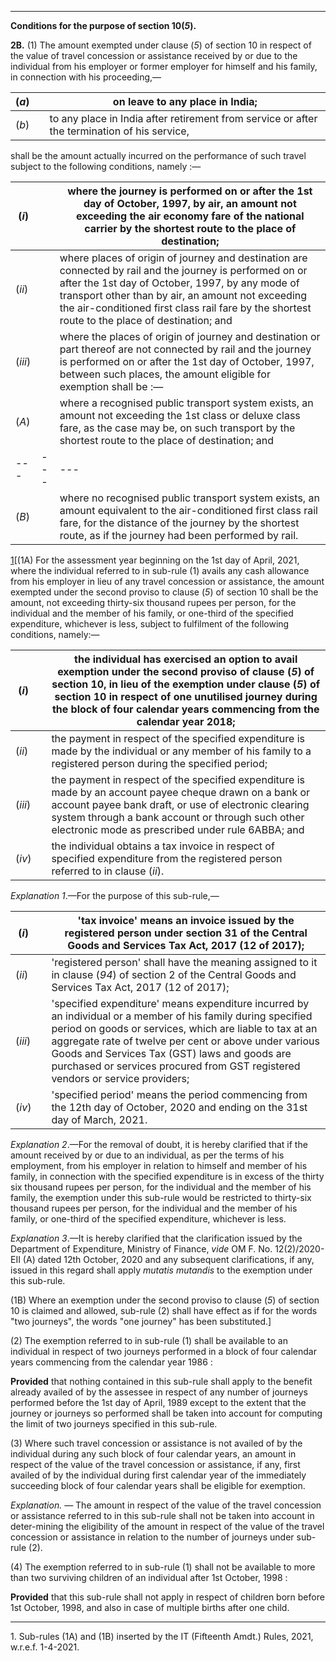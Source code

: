 ****

**Conditions for the purpose of section 10(_5_).**

**2B.** (1) The amount exempted under clause (_5_) of section 10 in respect of the value of travel concession or assistance received by or due to the individual from his employer or former employer for himself and his family, in connection with his proceeding,—

(_a_)|  |  on leave to any place in India;  
---|---|---  
(_b_)|  | to any place in India after retirement from service or after the termination of his service,  
  
shall be the amount actually incurred on the performance of such travel subject to the following conditions, namely :—

(_i_)|  | where the journey is performed on or after the 1st day of October, 1997, by air, an amount not exceeding the air economy fare of the national carrier by the shortest route to the place of destination;  
---|---|---  
(_ii_)|  |  where places of origin of journey and destination are connected by rail and the journey is performed on or after the 1st day of October, 1997, by any mode of transport other than by air, an amount not exceeding the air-conditioned first class rail fare by the shortest route to the place of destination; and  
(_iii_) |  | where the places of origin of journey and destination or part thereof are not connected by rail and the journey is performed on or after the 1st day of October, 1997, between such places, the amount eligible for exemption shall be :—  
(_A_)|  |  where a recognised public transport system exists, an amount not exceeding the 1st class or deluxe class fare, as the case may be, on such transport by the shortest route to the place of destination; and  
---|---|---  
(_B_)|  | where no recognised public transport system exists, an amount equivalent to the air-conditioned first class rail fare, for the distance of the journey by the shortest route, as if the journey had been performed by rail.  
  
[1](javascript:ShowFootnote\('fn1'\);)[(1A) For the assessment year beginning on the 1st day of April, 2021, where the individual referred to in sub-rule (1) avails any cash allowance from his employer in lieu of any travel concession or assistance, the amount exempted under the second proviso to clause (_5_) of section 10 shall be the amount, not exceeding thirty-six thousand rupees per person, for the individual and the member of his family, or one-third of the specified expenditure, whichever is less, subject to fulfilment of the following conditions, namely:—

(_i_)|  |  the individual has exercised an option to avail exemption under the second proviso of clause (_5_) of section 10, in lieu of the exemption under clause (_5_) of section 10 in respect of one unutilised journey during the block of four calendar years commencing from the calendar year 2018;  
---|---|---  
(_ii_)|  |  the payment in respect of the specified expenditure is made by the individual or any member of his family to a registered person during the specified period;  
(_iii_) |  |  the payment in respect of the specified expenditure is made by an account payee cheque drawn on a bank or account payee bank draft, or use of electronic clearing system through a bank account or through such other electronic mode as prescribed under rule 6ABBA; and  
(_iv_)|  | the individual obtains a tax invoice in respect of specified expenditure from the registered person referred to in clause (_ii_).  
  
_Explanation 1_.—For the purpose of this sub-rule,—

(_i_)|  |  'tax invoice' means an invoice issued by the registered person under section 31 of the Central Goods and Services Tax Act, 2017 (12 of 2017);  
---|---|---  
(_ii_)|  |  'registered person' shall have the meaning assigned to it in clause (_94_) of section 2 of the Central Goods and Services Tax Act, 2017 (12 of 2017);  
(_iii_) |  |  'specified expenditure' means expenditure incurred by an individual or a member of his family during specified period on goods or services, which are liable to tax at an aggregate rate of twelve per cent or above under various Goods and Services Tax (GST) laws and goods are purchased or services procured from GST registered vendors or service providers;  
(_iv_)|  | 'specified period' means the period commencing from the 12th day of October, 2020 and ending on the 31st day of March, 2021.  
  
_Explanation 2_.—For the removal of doubt, it is hereby clarified that if the amount received by or due to an individual, as per the terms of his employment, from his employer in relation to himself and member of his family, in connection with the specified expenditure is in excess of the thirty six thousand rupees per person, for the individual and the member of his family, the exemption under this sub-rule would be restricted to thirty-six thousand rupees per person, for the individual and the member of his family, or one-third of the specified expenditure, whichever is less.

_Explanation 3_.—It is hereby clarified that the clarification issued by the Department of Expenditure, Ministry of Finance, _vide_ OM F. No. 12(2)/2020-EII (A) dated 12th October, 2020 and any subsequent clarifications, if any, issued in this regard shall apply _mutatis mutandis_ to the exemption under this sub-rule.

(1B) Where an exemption under the second proviso to clause (_5_) of section 10 is claimed and allowed, sub-rule (2) shall have effect as if for the words "two journeys", the words "one journey" has been substituted.]

(2) The exemption referred to in sub-rule (1) shall be available to an individual in respect of two journeys performed in a block of four calendar years commencing from the calendar year 1986 :

**Provided** that nothing contained in this sub-rule shall apply to the benefit already availed of by the assessee in respect of any number of journeys performed before the 1st day of April, 1989 except to the extent that the journey or journeys so performed shall be taken into account for computing the limit of two journeys specified in this sub-rule.

(3) Where such travel concession or assistance is not availed of by the individual during any such block of four calendar years, an amount in respect of the value of the travel concession or assistance, if any, first availed of by the individual during first calendar year of the immediately succeeding block of four calendar years shall be eligible for exemption.

_Explanation._ — The amount in respect of the value of the travel concession or assistance referred to in this sub-rule shall not be taken into account in deter-mining the eligibility of the amount in respect of the value of the travel concession or assistance in relation to the number of journeys under sub-rule (2).

(4) The exemption referred to in sub-rule (1) shall not be available to more than two surviving children of an individual after 1st October, 1998 :

**Provided** that this sub-rule shall not apply in respect of children born before 1st October, 1998, and also in case of multiple births after one child.

* * *

1\. Sub-rules (1A) and (1B) inserted by the IT (Fifteenth Amdt.) Rules, 2021, w.r.e.f. 1-4-2021.